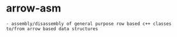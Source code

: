 # arrow-asm
    - assembly/disassembly of general purpose row based c++ classes to/from arrow based data structures
